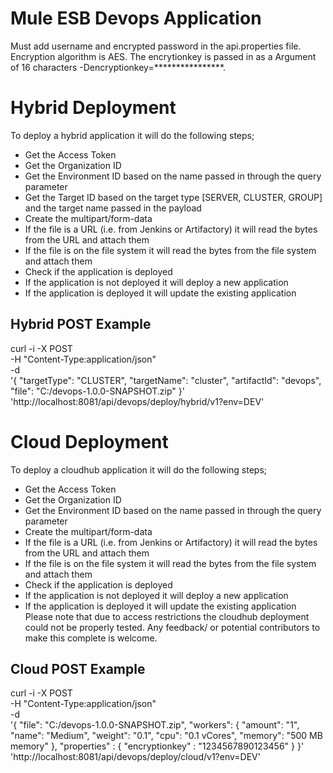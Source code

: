 # Mule ESB Devops Application
Must add username and encrypted password in the api.properties file.  Encryption algorithm is AES.  The encrytionkey is passed in as a Argument of 16 characters -Dencryptionkey=****************.
# Hybrid Deployment
To deploy a hybrid application it will do the following steps;
- Get the Access Token
- Get the Organization ID
- Get the Environment ID based on the name passed in through the query parameter
- Get the Target ID based on the target type [SERVER, CLUSTER, GROUP] and the target name passed in the payload
- Create the multipart/form-data
- If the file is a URL (i.e. from Jenkins or Artifactory) it will read the bytes from the URL and attach them
- If the file is on the file system it will read the bytes from the file system and attach them 
- Check if the application is deployed
- If the application is not deployed it will deploy a new application
- If the application is deployed it will update the existing application
## Hybrid POST Example
curl -i -X POST \
   -H "Content-Type:application/json" \
   -d \
'{
  "targetType": "CLUSTER",
  "targetName": "cluster",
  "artifactId": "devops",
  "file": "C:/devops-1.0.0-SNAPSHOT.zip"
}' \
 'http://localhost:8081/api/devops/deploy/hybrid/v1?env=DEV'
# Cloud Deployment
To deploy a cloudhub application it will do the following steps;
- Get the Access Token
- Get the Organization ID
- Get the Environment ID based on the name passed in through the query parameter
- Create the multipart/form-data
- If the file is a URL (i.e. from Jenkins or Artifactory) it will read the bytes from the URL and attach them
- If the file is on the file system it will read the bytes from the file system and attach them 
- Check if the application is deployed
- If the application is not deployed it will deploy a new application
- If the application is deployed it will update the existing application
Please note that due to access restrictions the cloudhub deployment could not be properly tested.  Any feedback/ or potential contributors to make this complete is welcome.
## Cloud POST Example
curl -i -X POST \
   -H "Content-Type:application/json" \
   -d \
'{
  "file": "C:/devops-1.0.0-SNAPSHOT.zip",
  "workers": {
    "amount": "1",
    "name": "Medium",
    "weight": "0.1",
    "cpu": "0.1 vCores",
    "memory": "500 MB memory"
  },
  "properties" : {
    "encryptionkey" : "1234567890123456"
  }
}' \
 'http://localhost:8081/api/devops/deploy/cloud/v1?env=DEV'
